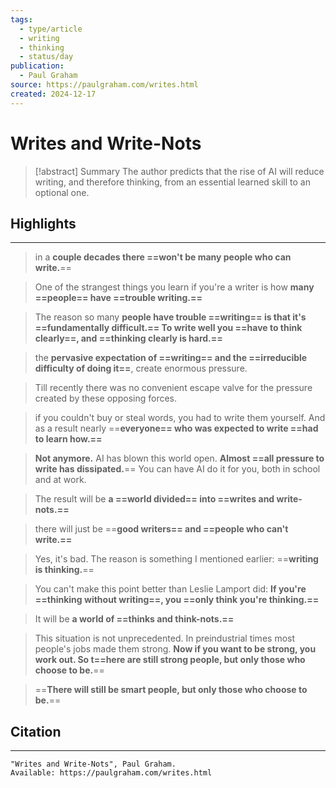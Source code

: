 ```yaml
---
tags:
  - type/article
  - writing
  - thinking
  - status/day
publication:
  - Paul Graham
source: https://paulgraham.com/writes.html
created: 2024-12-17
---
```

# Writes and Write-Nots

> [!abstract] Summary
> The author predicts that the rise of AI will reduce writing, and therefore thinking, from an essential learned skill to an optional one.
## Highlights
---
> in a **couple decades there ==won't be many people who can write.**==

> One of the strangest things you learn if you're a writer is how **many ==people== have ==trouble writing.==**

> The reason so many **people have trouble ==writing== is that it's ==fundamentally difficult.== To write well you ==have to think clearly==, and ==thinking clearly is hard.==**

> the **pervasive expectation of ==writing== and the ==irreducible difficulty of doing it==**, create enormous pressure.

> Till recently there was no convenient escape valve for the pressure created by these opposing forces.

> if you couldn't buy or steal words, you had to write them yourself. And as a result nearly ==**everyone== who was expected to write ==had to learn how.==**

> **Not anymore.** AI has blown this world open. **Almost ==all pressure to write has dissipated.**== You can have AI do it for you, both in school and at work.

> The result will be **a ==world divided== into ==writes and write-nots.==**

> there will just be ==**good writers== and ==people who can't write.==**

> Yes, it's bad. The reason is something I mentioned earlier: ==**writing is thinking.**==

> You can't make this point better than Leslie Lamport did:
> **If you're ==thinking without writing==, you ==only think you're thinking.==**

> It will be **a world of ==thinks and think-nots.==**

> This situation is not unprecedented. In preindustrial times most people's jobs made them strong. **Now if you want to be strong, you work out. So t==here are still strong people, but only those who choose to be.**==

> ==**There will still be smart people, but only those who choose to be.**==
## Citation
---
```
"Writes and Write-Nots", Paul Graham.
Available: https://paulgraham.com/writes.html
```
